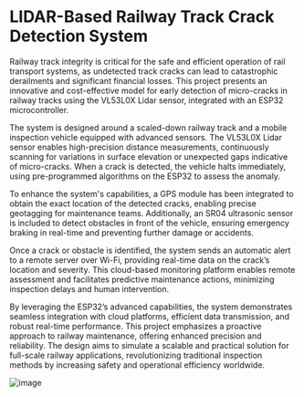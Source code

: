 # LIDAR-Based Railway Track Crack Detection System

Railway track integrity is critical for the safe and efficient operation of rail transport systems, as undetected track cracks can lead to catastrophic derailments and significant financial losses. This project presents an innovative and cost-effective model for early detection of micro-cracks in railway tracks using the VL53L0X Lidar sensor, integrated with an ESP32 microcontroller.

The system is designed around a scaled-down railway track and a mobile inspection vehicle equipped with advanced sensors. The VL53L0X Lidar sensor enables high-precision distance measurements, continuously scanning for variations in surface elevation or unexpected gaps indicative of micro-cracks. When a crack is detected, the vehicle halts immediately, using pre-programmed algorithms on the ESP32 to assess the anomaly.

To enhance the system's capabilities, a GPS module has been integrated to obtain the exact location of the detected cracks, enabling precise geotagging for maintenance teams. Additionally, an SR04 ultrasonic sensor is included to detect obstacles in front of the vehicle, ensuring emergency braking in real-time and preventing further damage or accidents.

Once a crack or obstacle is identified, the system sends an automatic alert to a remote server over Wi-Fi, providing real-time data on the crack’s location and severity. This cloud-based monitoring platform enables remote assessment and facilitates predictive maintenance actions, minimizing inspection delays and human intervention.

By leveraging the ESP32’s advanced capabilities, the system demonstrates seamless integration with cloud platforms, efficient data transmission, and robust real-time performance. This project emphasizes a proactive approach to railway maintenance, offering enhanced precision and reliability. The design aims to simulate a scalable and practical solution for full-scale railway applications, revolutionizing traditional inspection methods by increasing safety and operational efficiency worldwide.

![image](https://github.com/user-attachments/assets/de44db2c-5e5b-4312-b1c5-9a4e91f960ff)



